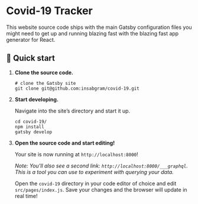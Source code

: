 # Covid-19 Tracker

This website source code ships with the main Gatsby configuration files you might need to get up and running blazing fast with the blazing fast app generator for React.

## 🚀 Quick start

1.  **Clone the source code.**

    ```shell
    # clone the Gatsby site
    git clone git@github.com:insabgram/covid-19.git
    ```

1.  **Start developing.**

    Navigate into the site’s directory and start it up.

    ```shell
    cd covid-19/
    npm install
    gatsby develop
    ```

1.  **Open the source code and start editing!**

    Your site is now running at `http://localhost:8000`!

    _Note: You'll also see a second link: _`http://localhost:8000/___graphql`_. This is a tool you can use to experiment with querying your data._

    Open the `covid-19` directory in your code editor of choice and edit `src/pages/index.js`. Save your changes and the browser will update in real time!
